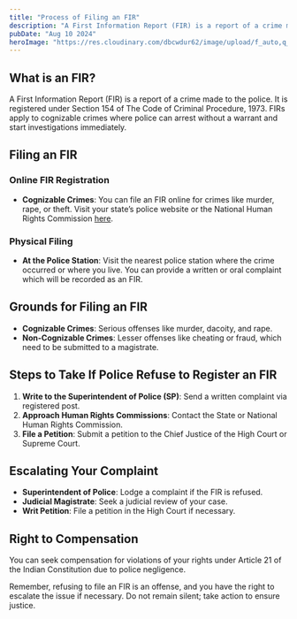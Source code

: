 ```yaml
---
title: "Process of Filing an FIR"
description: "A First Information Report (FIR) is a report of a crime made to the police. It is registered under Section 154 of The Code of Criminal Procedure, 1973. FIRs apply to cognizable crimes where police can arrest without a warrant and start investigations immediately."
pubDate: "Aug 10 2024"
heroImage: "https://res.cloudinary.com/dbcwdur62/image/upload/f_auto,q_auto/v1/images/eo9tpkpai9xjlrhjr2k8"
---
```


## What is an FIR?

A First Information Report (FIR) is a report of a crime made to the police. It is registered under Section 154 of The Code of Criminal Procedure, 1973. FIRs apply to cognizable crimes where police can arrest without a warrant and start investigations immediately.

## Filing an FIR

### Online FIR Registration

- **Cognizable Crimes**: You can file an FIR online for crimes like murder, rape, or theft. Visit your state’s police website or the National Human Rights Commission [here](http://nhrc.nic.in).

### Physical Filing

- **At the Police Station**: Visit the nearest police station where the crime occurred or where you live. You can provide a written or oral complaint which will be recorded as an FIR.

## Grounds for Filing an FIR

- **Cognizable Crimes**: Serious offenses like murder, dacoity, and rape.
- **Non-Cognizable Crimes**: Lesser offenses like cheating or fraud, which need to be submitted to a magistrate.

## Steps to Take If Police Refuse to Register an FIR

1. **Write to the Superintendent of Police (SP)**: Send a written complaint via registered post.
2. **Approach Human Rights Commissions**: Contact the State or National Human Rights Commission.
3. **File a Petition**: Submit a petition to the Chief Justice of the High Court or Supreme Court.

## Escalating Your Complaint

- **Superintendent of Police**: Lodge a complaint if the FIR is refused.
- **Judicial Magistrate**: Seek a judicial review of your case.
- **Writ Petition**: File a petition in the High Court if necessary.

## Right to Compensation

You can seek compensation for violations of your rights under Article 21 of the Indian Constitution due to police negligence.

Remember, refusing to file an FIR is an offense, and you have the right to escalate the issue if necessary. Do not remain silent; take action to ensure justice.

